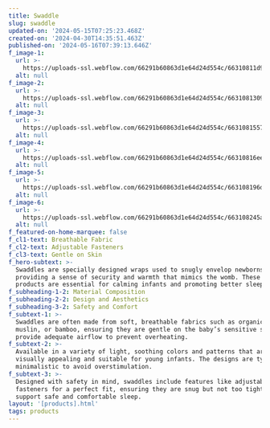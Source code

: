```yaml
---
title: Swaddle
slug: swaddle
updated-on: '2024-05-15T07:25:23.468Z'
created-on: '2024-04-30T14:35:51.463Z'
published-on: '2024-05-16T07:39:13.646Z'
f_image-1:
  url: >-
    https://uploads-ssl.webflow.com/66291b60863d1e64d24d554c/66310811d919dc1f0f2afe0c_61V-H5Q1h9L._AC_UF1000%2C1000_QL80_.jpg
  alt: null
f_image-2:
  url: >-
    https://uploads-ssl.webflow.com/66291b60863d1e64d24d554c/6631081309a585a1330e35dc_banana-swaddle-6.jpeg
  alt: null
f_image-3:
  url: >-
    https://uploads-ssl.webflow.com/66291b60863d1e64d24d554c/663108155761c50c6d2d7a23_il_fullxfull.3180102029_j5ik.webp
  alt: null
f_image-4:
  url: >-
    https://uploads-ssl.webflow.com/66291b60863d1e64d24d554c/66310816eed2e6050a12cf2a_Sage_Swaddle_BBM_LHPhoto_1_82d67f26-45fd-4992-8810-0acc91dc8c22.webp
  alt: null
f_image-5:
  url: >-
    https://uploads-ssl.webflow.com/66291b60863d1e64d24d554c/663108196d9e2386a780ae14_swaddle_2.webp
  alt: null
f_image-6:
  url: >-
    https://uploads-ssl.webflow.com/66291b60863d1e64d24d554c/663108245aedf29da1892026_IMG_0407_77b22ff8-1fea-40fb-9429-e71acd73100a.webp
  alt: null
f_featured-on-home-marquee: false
f_cl1-text: Breathable Fabric
f_cl2-text: Adjustable Fasteners
f_cl3-text: Gentle on Skin
f_hero-subtext: >-
  Swaddles are specially designed wraps used to snugly envelop newborns,
  providing a sense of security and warmth that mimics the womb. These textile
  products are essential for calming infants and promoting better sleep.
f_subheading-1-2: Material Composition
f_subheading-2-2: Design and Aesthetics
f_subheading-3-2: Safety and Comfort
f_subtext-1: >-
  Swaddles are often made from soft, breathable fabrics such as organic cotton,
  muslin, or bamboo, ensuring they are gentle on the baby’s sensitive skin and
  provide adequate airflow to prevent overheating.
f_subtext-2: >-
  Available in a variety of light, soothing colors and patterns that are
  visually appealing and suitable for young infants. The designs are typically
  minimalistic to avoid overstimulation.
f_subtext-3: >-
  Designed with safety in mind, swaddles include features like adjustable
  fasteners for a perfect fit, ensuring they are snug but not too tight, to
  support safe and comfortable sleep.
layout: '[products].html'
tags: products
---
```



